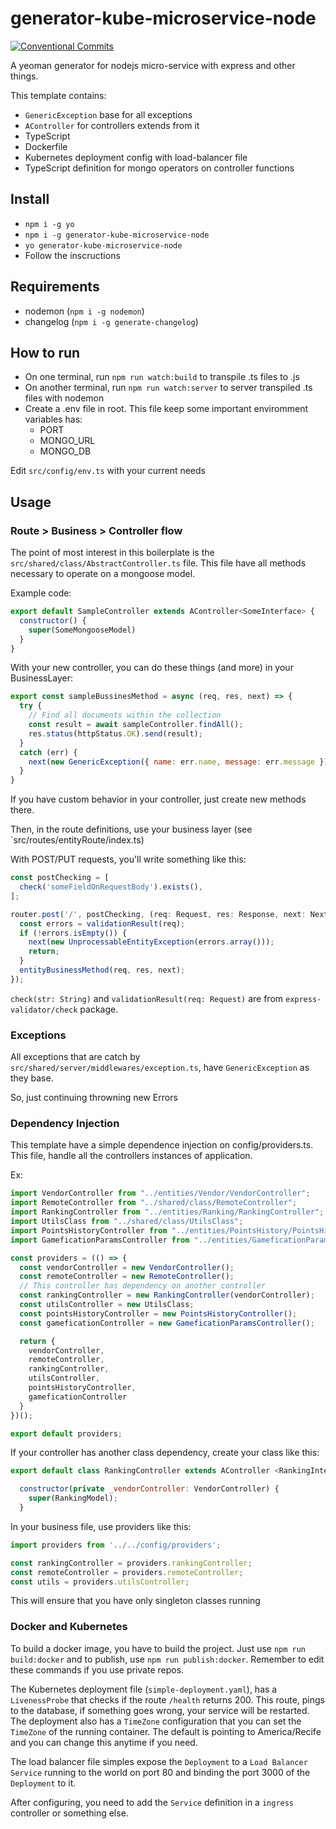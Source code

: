 # generator-kube-microservice-node

[![Conventional Commits](https://img.shields.io/badge/Conventional%20Commits-1.0.0-yellow.svg)](https://conventionalcommits.org)

A yeoman generator for nodejs micro-service with express and other things.

This template contains:

- `GenericException` base for all exceptions
- `AController` for controllers extends from it
- TypeScript
- Dockerfile
- Kubernetes deployment config with load-balancer file
- TypeScript definition for mongo operators on controller functions

## Install

- `npm i -g yo`
- `npm i -g generator-kube-microservice-node`
- `yo generator-kube-microservice-node`
- Follow the inscructions

## Requirements

- nodemon (`npm i -g nodemon`)
- changelog (`npm i -g generate-changelog`)

## How to run

- On one terminal, run `npm run watch:build` to transpile .ts files to .js
- On another terminal, run `npm run watch:server` to server transpiled .ts files with nodemon
- Create a .env file in root. This file keep some important enviromment variables has:
  - PORT
  - MONGO_URL
  - MONGO_DB

Edit `src/config/env.ts` with your current needs

## Usage

### Route > Business > Controller flow

The point of most interest in this boilerplate is the `src/shared/class/AbstractController.ts` file.
This file have all methods necessary to operate on a mongoose model.

Example code:

```javascript
export default SampleController extends AController<SomeInterface> {
  constructor() {
    super(SomeMongooseModel)
  }
}
```

With your new controller, you can do these things (and more) in your BusinessLayer:

```javascript
export const sampleBussinesMethod = async (req, res, next) => {
  try {
    // Find all documents within the collection
    const result = await sampleController.findAll();
    res.status(httpStatus.OK).send(result);
  }
  catch (err) {
    next(new GenericException({ name: err.name, message: err.message }));
  }
}
```

If you have custom behavior in your controller, just create new methods there.

Then, in the route definitions, use your business layer (see `src/routes/entityRoute/index.ts)

With POST/PUT requests, you'll write something like this:

```javascript
const postChecking = [
  check('someFieldOnRequestBody').exists(),
];

router.post('/', postChecking, (req: Request, res: Response, next: NextFunction) => {
  const errors = validationResult(req);
  if (!errors.isEmpty()) {
    next(new UnprocessableEntityException(errors.array()));
    return;
  }
  entityBusinessMethod(req, res, next);
});
```

`check(str: String)` and `validationResult(req: Request)` are from `express-validator/check` package.

### Exceptions

All exceptions that are catch by `src/shared/server/middlewares/exception.ts`, have `GenericException` as they base.

So, just continuing throwning new Errors


### Dependency Injection

This template have a simple dependence injection on config/providers.ts. This file, handle all the controllers instances of application.

Ex:

```javascript
import VendorController from "../entities/Vendor/VendorController";
import RemoteController from "../shared/class/RemoteController";
import RankingController from "../entities/Ranking/RankingController";
import UtilsClass from "../shared/class/UtilsClass";
import PointsHistoryController from "../entities/PointsHistory/PointsHistoryController";
import GameficationParamsController from "../entities/GameficationParams/GameficationParamsController";

const providers = (() => {
  const vendorController = new VendorController();
  const remoteController = new RemoteController();
  // This controller has dependency on another controller
  const rankingController = new RankingController(vendorController);
  const utilsController = new UtilsClass;
  const pointsHistoryController = new PointsHistoryController();
  const gameficationController = new GameficationParamsController();

  return {
    vendorController,
    remoteController,
    rankingController,
    utilsController,
    pointsHistoryController,
    gameficationController
  }
})();

export default providers;
```

If your controller has another class dependency, create your class like this:

```javascript
export default class RankingController extends AController <RankingInterface> {

  constructor(private _vendorController: VendorController) {
    super(RankingModel);
  }
```

In your business file, use providers like this:

```javascript
import providers from '../../config/providers';

const rankingController = providers.rankingController;
const remoteController = providers.remoteController;
const utils = providers.utilsController;
```

This will ensure that you have only singleton classes running

### Docker and Kubernetes

To build a docker image, you have to build the project. Just use `npm run build:docker` and to publish, use `npm run publish:docker`. Remember to edit these commands if you use private repos.

The Kubernetes deployment file (`simple-deployment.yaml`), has a `LivenessProbe` that checks if the route `/health` returns 200. This route, pings to the database, if something goes wrong, your service will be restarted. The deployment also has a `TimeZone` configuration that you can set the `TimeZone` of the running container. The default is pointing to America/Recife and you can change this anytime if you need.

The load balancer file simples expose the `Deployment` to a `Load Balancer Service` running to the world on port 80 and binding the port 3000 of the `Deployment` to it.

After configuring, you need to add the `Service` definition in a `ingress` controller or something else.